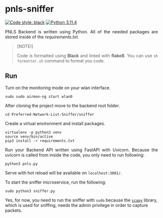 # pnls-sniffer
[![Code style: black](https://img.shields.io/badge/code%20style-black-000000.svg)](https://github.com/psf/black)
[![Python 3.11.4](https://img.shields.io/badge/python-3.11.4-blue.svg)](https://www.python.org/downloads/release/python-3114/)

<p align="justify">PNLS Backend is written using Python. All of the needed packages are stored inside of the <i>requirements.txt</i>.</p>

> [NOTE!]
> <p align="justify">Code is formatted using <b>Black</b> and linted with <b>flake8</b>. You can use <code>sh formatter.sh</code> command to format you code.

## Run

Turn on the monitoring mode on your wlan interface.

```shell
sudo sudo airmon-ng start wlan0
```

After cloning the project move to the backend root folder.

```shell
cd Preferred-Network-List-Sniffer/sniffer
```

Create a virtual environment and install packages.

```shell
virtualenv -p python3 venv
source venv/bin/active
pip3 install -r requirements.txt
```

<p align="justify">Run your Backend API written using FastAPI with Uvicorn. Because the uvicorn is called from inside the code, you only need to run following:</p>

```shell
python3 pnls.py
```
Serve with hot reload will be available on `localhost:3001/`.

To start the sniffer microservice, run the following:

```shell
sudo python3 sniffer.py
```

Yes, for now, you need to run the sniffer with `sudo` because the [`scapy`](https://github.com/secdev/scapy) library, which is used for sniffing, needs the admin privilege in order to capture packets.